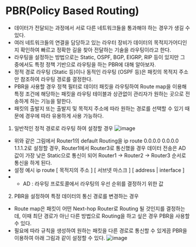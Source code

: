 # PBR(Policy Based Routing)
- 데이터가 전달되는 과정에서 서로 다른 네트워크들을 통과해야 하는 경우가 생길 수 있다.
- 여러 네트워크들의 연결을 담당하고 있는 라우터 장비가 데이터의 목적지가어디인지 확인하여 빠르고 정확한 길을 찾아 전달하는 기술을 라우팅이라고 한다.
- 라우팅을 설정하는 방법으로는 Static, OSPF, BGP, EIGRP, RIP 등이 있지만 그 중에서도 특정 정책 기반으로 라우팅을 하는 PBR에 대해 알아보자.
- 정적 경로 라우팅 (Static 등)이나 동적인 라우팅 (OSPF 등)은 패킷의 목적지 주소만 참조하여 라우팅 경로를 결정한다.
- PBR을 사용할 경우 정책 필터로 데이터 패킷을 라우팅하여 Route map을 이용해 특정 조건에 해당하는 패킷을 라우팅 테이블과 상관없이 관리자가 원하는 곳으로 전송하게 하는 기능을 말한다.
- 패킷의 출발지 또는 출발지 및 목적지 주소에 따라 원하는 경로를 선택할 수 있기 때문에 경우에 따라 유용하게 사용 가능하다.
1. 일반적인 정적 경로로 라우팅 하여 설정할 경우
![image](https://github.com/user-attachments/assets/7ab9626c-f123-4962-b692-b9051d807d81)
- 위와 같은 그림에서 Router1의 default Routing을 ip route 0.0.0.0 0.0.0.0 1.1.1.2로 설정할 경우, Router1에서 Router3로 통신했을 경우 데이터 전송은 AD 값이 가장 낮은 Static으로 통신이 되어 Router1 -> Router2 -> Router3 순서로 통신을 하게 된다.
- 설정 예시 ip route [ 목적지의 주소 ] [ 서브넷 마스크 ] [ address | interface ]
- * AD : 라우팅 프로토콜에서 라우팅의 우선 순위를 결정하기 위한 값
2. PBR을 설정하여 특정 데이터의 통신 경로를 변경하는 경우
- Route map은 패킷이 어떤 Next-hop Router로 Routing 될 것인지를 결정하는데, 이때 최단 경로가 아닌 다른 방법으로 Routing을 하고 싶은 경우 PBR을 사용할 수 있다.
- 필요에 따라 규칙을 생성하여 원하는 패킷을 다른 경로로 통신할 수 있게끔 PBR을 이용하여 아래 그림과 같이 설정할 수 있다.
![image](https://github.com/user-attachments/assets/e8c1341f-33c7-4a79-b125-2be3aba5562d)

